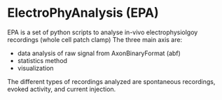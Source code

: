 # ElectroPhyAnalysis (EPA)

EPA is a set of python scripts to analyse in-vivo electrophysiolgoy recordings (whole cell patch clamp)
The three main axis are:
  - data analysis of raw signal from AxonBinaryFormat (abf)
  - statistics method
  - visualization

The different types of recordings analyzed are spontaneous recordings, evoked activity, and current injection.
